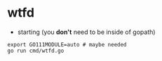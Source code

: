# wtfd

- starting (you **don't** need to be inside of gopath)

```
export GO111MODULE=auto # maybe needed
go run cmd/wtfd.go
```
